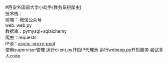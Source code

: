 #西安外国语大学小助手(教务系统爬虫)<br>
技术栈：<br>
前端： 微信公众号<br>
web: web.py<br>
数据库：pymysql+sqlalchemy<br>
爬虫：requests<br>
IP池：[async-proxy-pool](https://github.com/chenjiandongx/async-proxy-pool)<br>
使用supervisor管理
运行client.py开启IP代理池
运行webapp.py开启服务
尝试多人code
